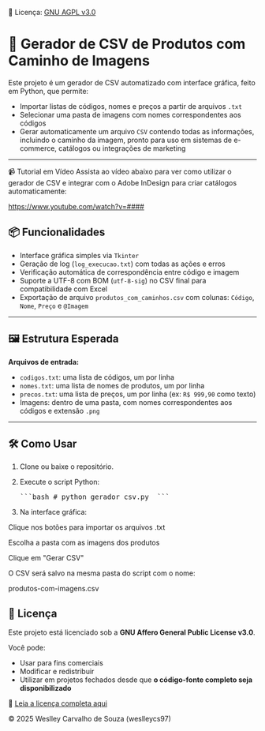 📄 Licença: [GNU AGPL v3.0](LICENSE)


# 🧾 Gerador de CSV de Produtos com Caminho de Imagens

Este projeto é um gerador de CSV automatizado com interface gráfica, feito em Python, que permite:

- Importar listas de códigos, nomes e preços a partir de arquivos `.txt`
- Selecionar uma pasta de imagens com nomes correspondentes aos códigos
- Gerar automaticamente um arquivo `CSV` contendo todas as informações, incluindo o caminho da imagem, pronto para uso em sistemas de e-commerce, catálogos ou integrações de marketing

---


📹 Tutorial em Vídeo
   Assista ao vídeo abaixo para ver como utilizar o gerador de CSV e integrar com o Adobe InDesign para criar catálogos automaticamente:

   https://www.youtube.com/watch?v=####



## 📦 Funcionalidades

- Interface gráfica simples via `Tkinter`
- Geração de log (`log_execucao.txt`) com todas as ações e erros
- Verificação automática de correspondência entre código e imagem
- Suporte a UTF-8 com BOM (`utf-8-sig`) no CSV final para compatibilidade com Excel
- Exportação de arquivo `produtos_com_caminhos.csv` com colunas: `Código`, `Nome`, `Preço` e `@Imagem`

---

## 🖼️ Estrutura Esperada

**Arquivos de entrada:**
- `codigos.txt`: uma lista de códigos, um por linha
- `nomes.txt`: uma lista de nomes de produtos, um por linha
- `precos.txt`: uma lista de preços, um por linha (ex: `R$ 999,90` como texto)
- Imagens: dentro de uma pasta, com nomes correspondentes aos códigos e extensão `.png`

---

## 🛠️ Como Usar

1. Clone ou baixe o repositório.

2. Execute o script Python:
   
   <pre>```bash # python gerador_csv.py  ``` </pre>

3. Na interface gráfica:

Clique nos botões para importar os arquivos .txt

Escolha a pasta com as imagens dos produtos

Clique em "Gerar CSV"

O CSV será salvo na mesma pasta do script com o nome:

produtos-com-imagens.csv


## 🧾 Licença

Este projeto está licenciado sob a **GNU Affero General Public License v3.0**.

Você pode:
- Usar para fins comerciais
- Modificar e redistribuir
- Utilizar em projetos fechados desde que **o código-fonte completo seja disponibilizado**

🔗 [Leia a licença completa aqui](LICENSE)

© 2025 Weslley Carvalho de Souza (weslleycs97)